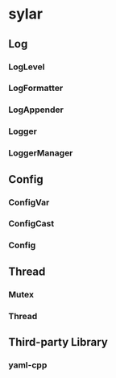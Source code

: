 # sylar

## Log
### LogLevel

### LogFormatter

### LogAppender

### Logger

### LoggerManager

## Config
### ConfigVar

### ConfigCast

### Config

## Thread
### Mutex

### Thread

## Third-party Library
### yaml-cpp
